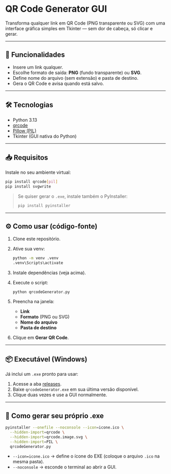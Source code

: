 # QR Code Generator GUI

Transforma qualquer link em QR Code (PNG transparente ou SVG) com uma interface gráfica simples em Tkinter — sem dor de cabeça, só clicar e gerar.

---

## 🚀 Funcionalidades

- Insere um link qualquer.  
- Escolhe formato de saída: **PNG** (fundo transparente) ou **SVG**.  
- Define nome do arquivo (sem extensão) e pasta de destino.  
- Gera o QR Code e avisa quando está salvo.  

---

## 🛠️ Tecnologias

- Python 3.13  
- [qrcode](https://pypi.org/project/qrcode/)  
- [Pillow (PIL)](https://pypi.org/project/Pillow/)  
- Tkinter (GUI nativa do Python)  

---

## 📥 Requisitos

Instale no seu ambiente virtual:

```bash
pip install qrcode[pil]
pip install svgwrite
````

> Se quiser gerar o `.exe`, instale também o PyInstaller:
>
> ```bash
> pip install pyinstaller
> ```

---

## ⚙️ Como usar (código-fonte)

1. Clone este repositório.
2. Ative sua venv:

   ```bash
   python -m venv .venv
   .venv\Scripts\activate
   ```
3. Instale dependências (veja acima).
4. Execute o script:

   ```bash
   python qrcodeGenerator.py
   ```
5. Preencha na janela:

   * **Link**
   * **Formato** (PNG ou SVG)
   * **Nome do arquivo**
   * **Pasta de destino**
6. Clique em **Gerar QR Code**.

---

## 📦 Executável (Windows)

Já inclui um `.exe` pronto para usar:

1. Acesse a aba [releases](https://github.com/Bandeco03/qrcodeGen/releases).
2. Baixe `qrcodeGenerator.exe` em sua última versão disponível.
3. Clique duas vezes e use a GUI normalmente.

---

## 🧰 Como gerar seu próprio .exe

```bash
pyinstaller --onefile --noconsole --icon=icone.ico \
  --hidden-import=qrcode \
  --hidden-import=qrcode.image.svg \
  --hidden-import=PIL \
  qrcodeGenerator.py
```

* `--icon=icone.ico` → define o ícone do EXE (coloque o arquivo `.ico` na mesma pasta).
* `--noconsole` → esconde o terminal ao abrir a GUI.
